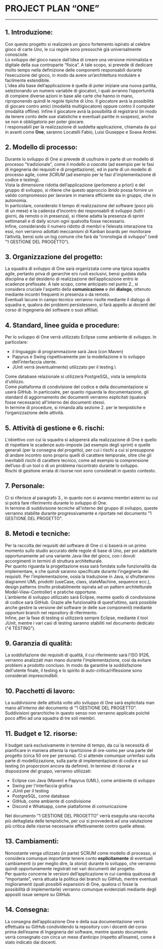 # PROJECT PLAN “ONE”

---

## 1. Introduzione:
Con questo progetto si realizzerà un gioco fortemento ispirato al celebre gioco di carte *Uno*, le cui regole sono pressochè già universalmente conosciute.\
Lo sviluppo del gioco nasce dall’idea di creare una versione minimalista e digitale della sua controparte “fisica”.
A tale scopo, si prevede di dedicare molto tempo nella definizione delle componenti responsabili durante l’esecuzione del gioco, in modo da avere un’architettura modulare e facilmente estendibile.\
L’idea alla base dell’applicazione è quella di poter iniziare una nuova partita, selezionando un numero variabile di giocatori, i quali avranno l’opportunità di compiere diverse azioni in base alle carte che hanno in mano, riproponendo quindi le regole tipiche di Uno. Il giocatore avrà la possibilità di giocare contro amici (modalità multigiocatore) oppure contro il computer (modalità offline). Infine il giocatore avrà la possibilità di registrarsi (in modo da tenere conto delle sue statistiche e eventuali partite in sospeso), anche se non è obbligatorio per poter giocare.\
I responsabili per la realizzazione di suddetta applicazione, chiamata da qui in avanti come **One**,
saranno Locatelli Fabio, Luisi Giuseppe e Soava Andrei.


## 2. Modello di processo:
Durante lo sviluppo di One si prevede di usufruire in parte di un modello di processo "tradizionale", come il modello *a cascata* (ad esempio per le fasi di ingegneria dei requisiti e di progettazione), ed in parte di un modello di processo agile, come *SCRUM* (ad esempio per le fasi d'implementazione di codice e testing).\
Vista la dimensione ridotta dell’applicazione (perlomeno a priori) e del gruppo di sviluppo, si ritiene che questo approccio *ibrido* possa fornire un valido compromesso per lavorare in maniera efficiente sia in gruppo, che in autonomia.\
In particolare, considerato il tempo di realizzazione del software (poco più di un mese) e la cadenza d’incontro dei responsabili di sviluppo (tutti i giorni, da remoto o in presenza), si ritiene adatta la presenza di sprint settimanali e di daily scrum ogni qualvolta fosse necessario.\
Infine, considerando il numero ridotto di membri e l’elevata interazione tra essi, non verranno adottati meccanismi di Kanban boards per monitorare l’attività, bensì solo un log comune che farà da “cronologia di sviluppo” (vedi "1 GESTIONE DEL PROGETTO").


## 3. Organizzazione del progetto:
La squadra di sviluppo di One sarà organizzata come una tipica squadra agile, pertanto priva di gerarchie e/o ruoli esclusivi, bensì guidata dalla disciplina e dal desiderio di realizzazione dell’applicazione entro le scadenze prefissate. A tale scopo, come anticipato nel punto 2., si considera cruciale l'aspetto della **comunicazione** e del **dialogo**, ottenuto mediante incontri frequenti in presenza o da remoto.\
Eventuali lacune in campo tecnico verranno risolte mediante il dialogo di squadra e, qualora dei problemi persistessero, si farà appello ai docenti del corso di Ingegneria del software o suoi affiliati.


## 4. Standard, linee guida e procedure:
Per lo sviluppo di One verrà utilizzato Eclipse come ambiente di sviluppo. In particolare:
- il linguaggio di programmazione sarà Java (con Maven)
- Papyrus e Swing rispettivamente per la modellazione e lo sviluppo dell’interfaccia utente.
- JUnit verrà (eventualmente) utilizzato per il testing.\

Come database relazionale si utilizzerà PostgreSQL, vista la semplicità d'utilizzo.\
Come piattaforma di condivisione del codice e della documentazione si userà GitHub. In particoalre, per quanto riguarda la documentazione, gli standard di aggiornamento dei documenti verranno esplicitati (qualora fosse necessario) all'interno dei documenti stessi.\
In termine di procedure, si rimanda alla sezione 2. per le tempistiche e l’organizzazione delle attività.

## 5. Attività di gestione e 6. rischi:
L’obiettivo con cui la squadra si adopererà alla realizzazione di One è quello di rispettare le scadenze auto-imposte (ad esempio degli sprint) e quelle generali (per la consegna del progetto), per cui i rischi a cui si presuppone di andare incontro sono proprio quelli di carattere temporale, oltre che gli inevitabili rischi di carattere tecnico, come ad esempio la comprensione dell’uso di un tool o di un problema riscontrato durante lo sviluppo.\
Rischi di gestione errata di risorse non sono considerati in questo contesto. 


## 7. Personale:
Ci si riferisce al paragrafo 3., in quanto non si avranno membri esterni su cui si potrà fare riferimento durante lo sviluppo di One.\
In termine di suddivisione *tecniche* all'interno del gruppo di sviluppo, queste verranno stabilite durante progressivamente e riportate nel documento "1 GESTIONE DEL PROGETTO".


## 8. Metodi e tecniche:
Per la raccolta dei requisiti del software di One ci si baserà in un primo momento sullo studio accurato delle regole di base di Uno, per poi adattarle opportunamente ad una variante Java-like del gioco, con i dovuti accorgimenti in termini di struttura architetturale.\
Per quanto riguarda la progettazione essa sarà fondata sulle funzionalità da implementare, e che quindi saranno specificate durante l’ingegneria dei requisiti.
Per l’implementazione, ossia la traduzione in Java, si sfrutteranno diagrammi UML prodotti (useCase, class, stateMachine, sequence ecc.), design patterns (molto probabilmente ispirata ad un pattern architetturale Model-View-Controller) e pratiche opportune.\
L’ambiente di sviluppo utilizzato sarà Eclipse, mentre quello di condivisione di codice sarà GitHub.
Grazie alle funzionalità di quest’ultimo, sarà possibile anche gestire la versione del software (e delle sue componenti) mediante opportuni branch nel repository di riferimento.\
Infine, per la fase di testing si utilizzerà sempre Eclipse, mediante il tool JUnit, mentre i vari casi di testing saranno stabiliti nel documento dedicato ("4 TESTING").


## 9. Garanzia di qualità:
La soddisfazione dei requisiti di qualità, il cui riferimento sarà l’ISO 9126, verranno analizzati man mano durante l’implementazione, così da evitare problemi a prodotto concluso. In modo da garantire la soddisfazione dell'utente finale, il testing e lo spirito di auto-critica/riflessione sono considerati imprescindibili.   


## 10. Pacchetti di lavoro:
La suddivisione delle attività volte allo sviluppo di One sarà esplicitata man mano all’interno del documento di "1 GESTIONE DEL PROGETTO". Suddivisioni gerarchiche in questo senso non verranno applicate poiché poco affini ad una squadra di tre soli membri.


## 11. Budget e 12. risorse:
Il budget sarà esclusivamente in termine di tempo, da cui la necessità di pianificare in maniera attenta la ripartizione di ore-uomo per una parte del progetto (circa 50 ore per persona). 
Ci si attende comunque un’enfasi sulla parte di modellizzazione, sulla parte di implementazione di codice e sul testing (in proporzioni ancora da definire). 
In termine di risorse a disposizone del gruppo, verranno utilizzati:
-	Eclipse con Java (Maven) e Papyrus (UML), come ambiente di sviluppo
-	Swing per l'interfaccia grafica
-	JUnit per il testing
- PostgreSQL, come database
-	GitHub, come ambiente di condivisione
-	Discord e Whatsapp, come piattaforme di comunicazione

Nel documento "1 GESTIONE DEL PROGETTO" verrà eseguita una raccolta più dettagliata delle tempistiche, per cui si provvederà ad una valutazione più critica delle risorse necessarie effettivamente contro quelle attese.


## 13. Cambiamenti:
Nonostante venga utlizzato (in parte) SCRUM come modello di processo, si considera comunque importante tenere conto **esplicitamente** di eventuali cambiamenti (o per meglio dire, la *storia*) durante lo sviluppo, che verranno quindi opportunamente registrati nei vari documenti del progetto.\
Per quanto concerne le versioni dell’applicazione in cui cambia qualcosa di “importante”, verrà attuata la politica dei branch su GitHub, mentre eventuali miglioramenti (quali possibili espansioni di One, qualora ci fosse la possibilità di implementarle) verranno comunque evidenziati mediante degli appositi issue sempre su GitHub.


## 14. Consegna:
La consegna dell’applicazione One e della sua documentazione verrà effettuata su GitHub condividendo la repository con i docenti del corso prima dell’esame di Ingegneria del software, mentre questo documento verrà consegnato con circa un mese d’anticipo (rispetto all’esame), come è stato indicato dai docenti.



